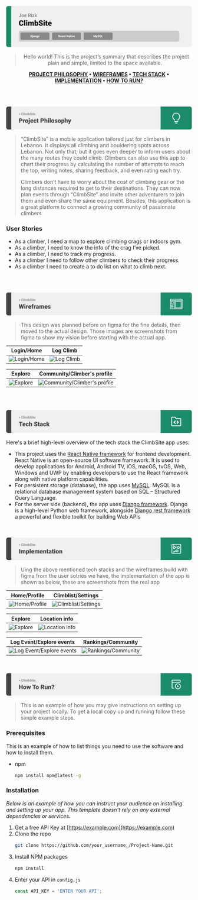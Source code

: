 <img src="./readme/title1.svg"/>

<div align="center">

> Hello world! This is the project’s summary that describes the project plain and simple, limited to the space available.  

**[PROJECT PHILOSOPHY](https://github.com/joeri2k/ClimbSite#-project-philosophy) • [WIREFRAMES](https://github.com/joeri2k/ClimbSite#-wireframes) • [TECH STACK](https://github.com/joeri2k/ClimbSite#-tech-stack) • [IMPLEMENTATION](https://github.com/joeri2k/ClimbSite#-impplementation) • [HOW TO RUN?](https://github.com/joeri2k/ClimbSite#-how-to-run)**

</div>

<br><br>


<img src="./readme/title2.svg"/>

> “ClimbSite” is a mobile application tailored just for climbers in Lebanon. It displays all climbing and bouldering spots across Lebanon. Not only that, but it goes even deeper to inform users about the many routes they could climb. 
> Climbers can also use this app to chart their progress by calculating the number of attempts to reach the top, writing notes, sharing feedback, and even rating each try.
> 
> Climbers don’t have to worry about the cost of climbing gear or the long distances required to get to their destinations. They can now plan events through “ClimbSite” and invite other adventurers to join them and even share the same equipment. Besides, this application is a great platform to connect a growing community of passionate climbers




### User Stories
- As a climber, I need a map to explore climbing crags or indoors gym.
- As a climber, I need to know the info of the crag I’ve picked.
- As a climber, I need to track my progress.
- As a climber I need to follow other climbers to check their progress.
- As a climber I need to create a to do list on what to climb next.

<br><br>

<img src="./readme/title3.svg"/>

> This design was planned before on figma for the fine details, then moved to the actual design.
Those images are screenshots from figma to show my vision before starting with the actual app.

| Login/Home  | Log Climb  |
| -----------------| -----|
| ![Login/Home](https://github.com/joeri2k/ClimbSite/blob/master/readme/figma1.png) | ![Log Climb](https://github.com/joeri2k/ClimbSite/blob/master/readme/figma2.png) |

| Explore  | Community/Climber's profile  |
| -----------------| -----|
| ![Explore](https://github.com/joeri2k/ClimbSite/blob/master/readme/figma3.png) | ![Community/Climber's profile](https://github.com/joeri2k/ClimbSite/blob/master/readme/figma5.png) |


<br><br>

<img src="./readme/title4.svg"/>

Here's a brief high-level overview of the tech stack the ClimbSite app uses:

- This project uses the [React Native framework](https://reactnative.dev/) for frontend development. React Native is an open-source UI software framework. It is used to develop applications for Android, Android TV, iOS, macOS, tvOS, Web, Windows and UWP by enabling developers to use the React framework along with native platform capabilities.
- For persistent storage (database), the app uses [MySQL](https://www.mysql.com/). MySQL is a relational database management system based on SQL – Structured Query Language.
- For the server side (backend), the app uses [Django framework](https://www.djangoproject.com/). Django is a high-level Python web framework, alongside [Django rest framework](https://www.django-rest-framework.org/) a powerful and flexible toolkit for building Web APIs





<br><br>
<img src="./readme/title5.svg"/>

> Uing the above mentioned tech stacks and the wireframes build with figma from the user sotries we have, the implementation of the app is shown as below, these are screenshots from the real app

| Home/Profile  | Climblist/Settings  |
| -----------------| -----|
| ![Home/Profile](https://github.com/joeri2k/ClimbSite/blob/master/readme/climbsite-screenshots/climbsite-1.png) | ![Climblist/Settings](https://github.com/joeri2k/ClimbSite/blob/master/readme/climbsite-screenshots/climbsite-2.png) |

| Explore  | Location info  |
| -----------------| -----|
| ![Explore](https://github.com/joeri2k/ClimbSite/blob/master/readme/climbsite-screenshots/climbsite-3.png) | ![Location info](https://github.com/joeri2k/ClimbSite/blob/master/readme/climbsite-screenshots/climbsite-4.png) |

| Log Event/Explore events  | Rankings/Community  |
| -----------------| -----|
| ![Log Event/Explore events](https://github.com/joeri2k/ClimbSite/blob/master/readme/climbsite-screenshots/climbsite-5.png) | ![Rankings/Community](https://github.com/joeri2k/ClimbSite/blob/master/readme/climbsite-screenshots/climbsite-6.png) |

<br><br>
<img src="./readme/title6.svg"/>


> This is an example of how you may give instructions on setting up your project locally.
To get a local copy up and running follow these simple example steps.

### Prerequisites

This is an example of how to list things you need to use the software and how to install them.
* npm
  ```sh
  npm install npm@latest -g
  ```

### Installation

_Below is an example of how you can instruct your audience on installing and setting up your app. This template doesn't rely on any external dependencies or services._

1. Get a free API Key at [https://example.com](https://example.com)
2. Clone the repo
   ```sh
   git clone https://github.com/your_username_/Project-Name.git
   ```
3. Install NPM packages
   ```sh
   npm install
   ```
4. Enter your API in `config.js`
   ```js
   const API_KEY = 'ENTER YOUR API';
   ```



